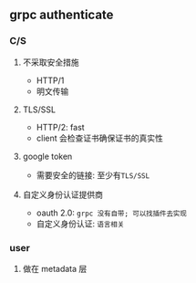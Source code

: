## grpc authenticate

### C/S

1. 不采取安全措施

   - HTTP/1
   - 明文传输

2. TLS/SSL

   - HTTP/2: fast
   - client 会检查证书确保证书的真实性

3. google token

   - 需要安全的链接: 至少有`TLS/SSL`

4. 自定义身份认证提供商

   - oauth 2.0: `grpc 没有自带; 可以找插件去实现`
   - 自定义身份认证: `语言相关`

### user

1. 做在 metadata 层
